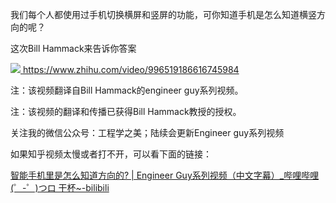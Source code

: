 <p>我们每个人都使用过手机切换横屏和竖屏的功能，可你知道手机是怎么知道横竖方向的呢？</p><p>这次Bill Hammack来告诉你答案</p><a class="video-box" href="http://link.zhihu.com/?target=https%3A//www.zhihu.com/video/996519186616745984" target="_blank" data-video-id="" data-video-playable="true" data-name="" data-poster="https://pic2.zhimg.com/v2-60a41099df1732c8bcefca88dc0cd6ea.jpg" data-lens-id="996519186616745984">              <img class="thumbnail" src="https://pic2.zhimg.com/v2-60a41099df1732c8bcefca88dc0cd6ea.jpg">              <span class="content">                <span class="title"><span class="z-ico-extern-gray"></span><span class="z-ico-extern-blue"></span></span>                <span class="url"><span class="z-ico-video"></span>https://www.zhihu.com/video/996519186616745984</span>              </span>            </a>            <p>注：该视频翻译自Bill Hammack的engineer guy系列视频。</p><p>注：该视频的翻译和传播已获得Bill Hammack教授的授权。</p><p>关注我的微信公众号：工程学之美；陆续会更新Engineer guy系列视频</p><p>如果知乎视频太慢或者打不开，可以看下面的链接：</p><p><a href="http://link.zhihu.com/?target=https%3A//www.bilibili.com/video/av25719313/" class=" wrap external" target="_blank" rel="nofollow noreferrer">智能手机里是怎么知道方向的? | Engineer Guy系列视频（中文字幕）_哔哩哔哩 (゜-゜)つロ 干杯~-bilibili</a></p>